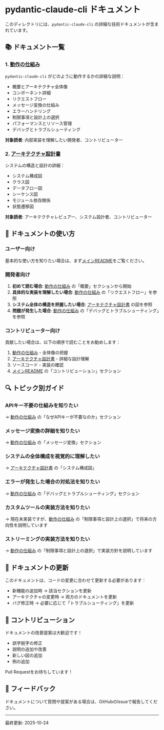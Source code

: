 # pydantic-claude-cli ドキュメント

このディレクトリには、`pydantic-claude-cli` の詳細な技術ドキュメントが含まれています。

## 📚 ドキュメント一覧

### 1. [動作の仕組み](./how-it-works.md)

`pydantic-claude-cli` がどのように動作するかの詳細な説明：

- 概要とアーキテクチャ全体像
- コンポーネント詳細
- リクエストフロー
- メッセージ変換の仕組み
- エラーハンドリング
- 制限事項と設計上の選択
- パフォーマンスとリソース管理
- デバッグとトラブルシューティング

**対象読者**: 内部実装を理解したい開発者、コントリビューター

### 2. [アーキテクチャ設計書](./architecture.md)

システムの構造と設計の詳細：

- システム構成図
- クラス図
- データフロー図
- シーケンス図
- モジュール依存関係
- 状態遷移図

**対象読者**: アーキテクチャレビュアー、システム設計者、コントリビューター

## 🎯 ドキュメントの使い方

### ユーザー向け

基本的な使い方を知りたい場合は、まず[メインREADME](../README.md)をご覧ください。

### 開発者向け

1. **初めて読む場合**: [動作の仕組み](./how-it-works.md) の「概要」セクションから開始
2. **具体的な実装を理解したい場合**: [動作の仕組み](./how-it-works.md) の「リクエストフロー」を参照
3. **システム全体の構造を把握したい場合**: [アーキテクチャ設計書](./architecture.md) の図を参照
4. **問題が発生した場合**: [動作の仕組み](./how-it-works.md) の「デバッグとトラブルシューティング」を参照

### コントリビューター向け

貢献したい場合は、以下の順序で読むことをお勧めします：

1. [動作の仕組み](./how-it-works.md) - 全体像の把握
2. [アーキテクチャ設計書](./architecture.md) - 詳細な設計理解
3. ソースコード - 実装の確認
4. [メインREADME](../README.md) の「コントリビューション」セクション

## 🔍 トピック別ガイド

### APIキー不要の仕組みを知りたい

→ [動作の仕組み](./how-it-works.md) の「なぜAPIキーが不要なのか」セクション

### メッセージ変換の詳細を知りたい

→ [動作の仕組み](./how-it-works.md) の「メッセージ変換」セクション

### システムの全体構成を視覚的に理解したい

→ [アーキテクチャ設計書](./architecture.md) の「システム構成図」

### エラーが発生した場合の対処法を知りたい

→ [動作の仕組み](./how-it-works.md) の「デバッグとトラブルシューティング」セクション

### カスタムツールの実装方法を知りたい

→ 現在未実装ですが、[動作の仕組み](./how-it-works.md) の「制限事項と設計上の選択」で将来の方向性を説明しています

### ストリーミングの実装方法を知りたい

→ [動作の仕組み](./how-it-works.md) の「制限事項と設計上の選択」で実装方針を説明しています

## 📝 ドキュメントの更新

このドキュメントは、コードの変更に合わせて更新する必要があります：

- 新機能の追加時 → 該当セクションを更新
- アーキテクチャの変更時 → 両方のドキュメントを更新
- バグ修正時 → 必要に応じて「トラブルシューティング」を更新

## 🤝 コントリビューション

ドキュメントの改善提案は大歓迎です！

- 誤字脱字の修正
- 説明の追加や改善
- 新しい図の追加
- 例の追加

Pull Requestをお待ちしています！

## 📮 フィードバック

ドキュメントについて質問や提案がある場合は、GitHubのIssueで報告してください。

---

最終更新: 2025-10-24
